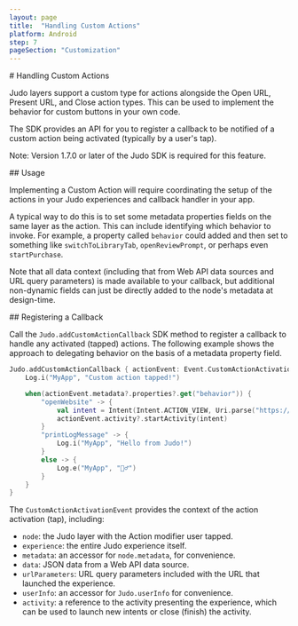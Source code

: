```yaml
---
layout: page
title:  "Handling Custom Actions"
platform: Android
step: 7
pageSection: "Customization"
---
```


<section id="{{ page.title | slugify }}" markdown=1>
# Handling Custom Actions

Judo layers support a custom type for actions alongside the Open URL, Present URL, and Close action types. This can be used to implement the behavior for custom buttons in your own code.

The SDK provides an API for you to register a callback to be notified of a custom action being activated (typically by a user's tap).

<p class="note">
<span class="bold">Note: </span>
Version 1.7.0 or later of the Judo SDK is required for this feature.
</p>

</section>

<section id="usage" markdown=1>
## Usage

Implementing a Custom Action will require coordinating the setup of the actions in your Judo experiences and callback handler in your app.

A typical way to do this is to set some metadata properties fields on the same layer as the action.  This can include identifying which behavior to invoke. For example, a property called `behavior` could added and then set to something like `switchToLibraryTab`, `openReviewPrompt`, or perhaps even `startPurchase`.

Note that all data context (including that from Web API data sources and URL query parameters) is made available to your callback, but additional non-dynamic fields can just be directly added to the node's metadata at design-time.

</section>

<section id="registering-a-callback" markdown=1>
## Registering a Callback

Call the `Judo.addCustomActionCallback` SDK method to register a callback to handle any activated (tapped) actions. The following example shows the approach to delegating behavior on the basis of a metadata property field.

```kotlin
Judo.addCustomActionCallback { actionEvent: Event.CustomActionActivationEvent ->
    Log.i("MyApp", "Custom action tapped!")

    when(actionEvent.metadata?.properties?.get("behavior")) {
        "openWebsite" -> {
            val intent = Intent(Intent.ACTION_VIEW, Uri.parse("https://judo.app/"))
            actionEvent.activity?.startActivity(intent)
        }
        "printLogMessage" -> {
            Log.i("MyApp", "Hello from Judo!")
        }
        else -> {
            Log.e("MyApp", "🤷‍♂️")
        }
    }
}
```

The `CustomActionActivationEvent` provides the context of the action activation (tap), including:

* `node`: the Judo layer with the Action modifier user tapped.
* `experience`: the entire Judo experience itself.
* `metadata`: an accessor for `node.metadata`, for convenience.
* `data`: JSON data from a Web API data source.
* `urlParameters`: URL query parameters included with the URL that launched the experience.
* `userInfo`: an accessor for `Judo.userInfo` for convenience.
* `activity`: a reference to the activity presenting the experience, which can be used to launch new intents or close (finish) the activity.
</section>
